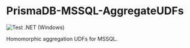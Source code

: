 # PrismaDB-MSSQL-AggregateUDFs

![Test .NET (Windows)](https://github.com/aprismatic/prismadb-mssql-aggregateudfs/workflows/Test%20.NET%20(Windows)/badge.svg)

Homomorphic aggregation UDFs for MSSQL.
